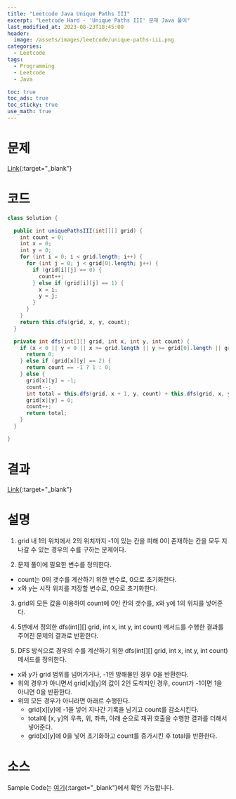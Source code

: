 ```yaml
---
title: "Leetcode Java Unique Paths III"
excerpt: "Leetcode Hard - 'Unique Paths III' 문제 Java 풀이"
last_modified_at: 2023-08-23T18:45:00
header:
  image: /assets/images/leetcode/unique-paths-iii.png
categories:
  - Leetcode
tags:
  - Programming
  - Leetcode
  - Java

toc: true
toc_ads: true
toc_sticky: true
use_math: true
---
```

# 문제
[Link](https://leetcode.com/problems/unique-paths-iii){:target="_blank"}

# 코드
```java
class Solution {

  public int uniquePathsIII(int[][] grid) {
    int count = 0;
    int x = 0;
    int y = 0;
    for (int i = 0; i < grid.length; i++) {
      for (int j = 0; j < grid[0].length; j++) {
        if (grid[i][j] == 0) {
          count++;
        } else if (grid[i][j] == 1) {
          x = i;
          y = j;
        }
      }
    }
    return this.dfs(grid, x, y, count);
  }

  private int dfs(int[][] grid, int x, int y, int count) {
    if (x < 0 || y < 0 || x >= grid.length || y >= grid[0].length || grid[x][y] == -1) {
      return 0;
    } else if (grid[x][y] == 2) {
      return count == -1 ? 1 : 0;
    } else {
      grid[x][y] = -1;
      count--;
      int total = this.dfs(grid, x + 1, y, count) + this.dfs(grid, x, y + 1, count) + this.dfs(grid, x - 1, y, count) + this.dfs(grid, x, y - 1, count);
      grid[x][y] = 0;
      count++;
      return total;
    }
  }

}
```

# 결과
[Link](https://leetcode.com/problems/unique-paths-iii/submissions/1029419087/){:target="_blank"}

# 설명
1. grid 내 1의 위치에서 2의 위치까지 -1이 있는 칸을 피해 0이 존재하는 칸을 모두 지나갈 수 있는 경우의 수를 구하는 문제이다.

2. 문제 풀이에 필요한 변수를 정의한다.
- count는 0의 갯수를 계산하기 위한 변수로, 0으로 초기화한다.
- x와 y는 시작 위치를 저장할 변수로, 0으로 초기화한다.

3. grid의 모든 값을 이용하여 count에 0인 칸의 갯수를, x와 y에 1의 위치를 넣어준다.

4. 5번에서 정의한 dfs(int[][] grid, int x, int y, int count) 메서드를 수행한 결과를 주어진 문제의 결과로 반환한다.

5. DFS 방식으로 경우의 수를 계산하기 위한 dfs(int[][] grid, int x, int y, int count) 메서드를 정의한다.
- x와 y가 grid 범위를 넘어가거나, -1인 방해물인 경우 0을 반환한다.
- 위의 경우가 아니면서 grid[x][y]의 값이 2인 도착지인 경우, count가 -1이면 1을 아니면 0을 반환한다.
- 위의 모든 경우가 아니라면 아래르 수행한다.
  - grid[x][y]에 -1을 넣어 지나간 기록을 남기고 count를 감소시킨다.
  - total에 [x, y]의 우측, 위, 좌측, 아래 순으로 재귀 호출을 수행한 결과를 더해서 넣어준다.
  - grid[x][y]에 0을 넣어 초기화하고 count를 증가시킨 후 total을 반환한다.

# 소스
Sample Code는 [여기](https://github.com/GracefulSoul/leetcode/blob/master/src/main/java/gracefulsoul/problems/UniquePathsIII.java){:target="_blank"}에서 확인 가능합니다.